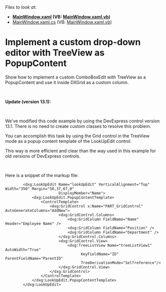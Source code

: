 <!-- default file list -->
*Files to look at*:

* **[MainWindow.xaml](./CS/CustomTreeViewComboBox/MainWindow.xaml) (VB: [MainWindow.xaml.vb](./VB/CustomTreeViewComboBox/MainWindow.xaml.vb))**
* [MainWindow.xaml.cs](./CS/CustomTreeViewComboBox/MainWindow.xaml.cs) (VB: [MainWindow.xaml.vb](./VB/CustomTreeViewComboBox/MainWindow.xaml.vb))
<!-- default file list end -->
# Implement a custom drop-down editor with TreeView as PopupContent


<p>Show how to implement a custom ComboBoxEdit with TreeView as a PopupContent and use it inside DXGrid as a custom column.</p><br />
<p><strong>Update (</strong><strong>version </strong><strong>13.1</strong><strong>):</strong></p><br />
<p>We've modified this code example by using the DevExpress control version 13.1. There is no need to create custom classes to resolve this problem.</p><p>You can accomplish this task by using the Grid control in the TreeView mode as a popup content template of the LookUpEdit control. </p><p>This way is more efficient and clear than the way used in this example for old versions of DevExpress controls. </p><br />
<p>Here is a snippet of the markup file:</p>

```xaml
        <dxg:LookUpEdit Name="lookUpEdit" VerticalAlignment="Top" Width="350" Margin="50,37,67,0"
                        DisplayMember="Name">
            <dxg:LookUpEdit.PopupContentTemplate>
                <ControlTemplate>
                    <dxg:GridControl x:Name="PART_GridControl" AutoGenerateColumns="AddNew">
                        <dxg:GridControl.Columns>
                            <dxg:GridColumn FieldName="Name" Header="Employee Name" />
                            <dxg:GridColumn FieldName="Position" />
                            <dxg:GridColumn FieldName="Department" />
                        </dxg:GridControl.Columns>
                        <dxg:GridControl.View>
                            <dxg:TreeListView Name="treeListView1" AutoWidth="True"
                                  KeyFieldName="ID" ParentFieldName="ParentID"
                                  TreeDerivationMode="Selfreference"/>
                        </dxg:GridControl.View>
                    </dxg:GridControl>
                </ControlTemplate>
            </dxg:LookUpEdit.PopupContentTemplate>
        </dxg:LookUpEdit>


```



<br/>


